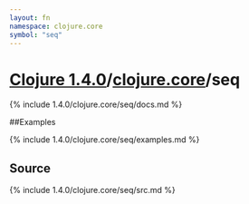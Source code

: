 ```yaml
---
layout: fn
namespace: clojure.core
symbol: "seq"
---
```


# [Clojure 1.4.0](../../)/[clojure.core](../)/seq

{% include 1.4.0/clojure.core/seq/docs.md %}

##Examples

{% include 1.4.0/clojure.core/seq/examples.md %}
## Source
{% include 1.4.0/clojure.core/seq/src.md %}


